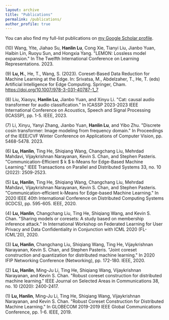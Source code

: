 ```yaml
---
layout: archive
title: "Publications"
permalink: /publications/
author_profile: true
---
```


<!-- {% if site.author.googlescholar %}
  <div class="wordwrap">You can also find my full-list publications on <a href="{{https://scholar.google.com/citations?user=UbWokRoAAAAJ&hl=en}}">my Google Scholar profile</a>.</div>
{% endif %}

{% include base_path %}

{% for post in site.publications reversed %}
  {% include archive-single.html %}
{% endfor %} -->



You can also find my full-list publications on [my Google Scholar profile](https://scholar.google.com/citations?user=UbWokRoAAAAJ&hl=en). 

(10) Wang, Yite, Jiahao Su, **Hanlin Lu**, Cong Xie, Tianyi Liu, Jianbo Yuan, Haibin Lin, Ruoyu Sun, and Hongxia Yang. "LEMON: Lossless model expansion." In The Twelfth International Conference on Learning Representations. 2023.


(9) **Lu, H.**, He, T., Wang, S. (2023). Coreset-Based Data Reduction for Machine Learning at the Edge. In: Srivatsa, M., Abdelzaher, T., He, T. (eds) Artificial Intelligence for Edge Computing. Springer, Cham. https://doi.org/10.1007/978-3-031-40787-1_7


(8) Liu, Xiaoyu, **Hanlin Lu**, Jianbo Yuan, and Xinyu Li. "Cat: causal audio transformer for audio classification." In ICASSP 2023-2023 IEEE International Conference on Acoustics, Speech and Signal Processing (ICASSP), pp. 1-5. IEEE, 2023.


(7) Li, Xinyu, Yanyi Zhang, Jianbo Yuan, **Hanlin Lu**, and Yibo Zhu. "Discrete cosin transformer: Image modeling from frequency domain." In Proceedings of the IEEE/CVF Winter Conference on Applications of Computer Vision, pp. 5468-5478. 2023.


(6) **Lu, Hanlin**, Ting He, Shiqiang Wang, Changchang Liu, Mehrdad Mahdavi, Vijaykrishnan Narayanan, Kevin S. Chan, and Stephen Pasteris. "Communication-Efficient $ k $ k-Means for Edge-Based Machine Learning." IEEE Transactions on Parallel and Distributed Systems 33, no. 10 (2022): 2509-2523.

(5) **Lu, Hanlin**, Ting He, Shiqiang Wang, Changchang Liu, Mehrdad Mahdavi, Vijaykrishnan Narayanan, Kevin S. Chan, and Stephen Pasteris. "Communication-efficient k-Means for Edge-based Machine Learning." In 2020 IEEE 40th International Conference on Distributed Computing Systems (ICDCS), pp. 595-605. IEEE, 2020.

(4) **Lu, Hanlin**, Changchang Liu, Ting He, Shiqiang Wang, and Kevin S. Chan. "Sharing models or coresets: A study based on membership inference attack." In International Workshop on Federated Learning for User Privacy and Data Confidentiality
in Conjunction with ICML 2020 (FL-ICML'20), 2020.

(3) **Lu, Hanlin**, Changchang Liu, Shiqiang Wang, Ting He, Vijaykrishnan Narayanan, Kevin S. Chan, and Stephen Pasteris. "Joint coreset construction and quantization for distributed machine learning." In 2020 IFIP Networking Conference (Networking), pp. 172-180. IEEE, 2020.

(2) **Lu, Hanlin**, Ming-Ju Li, Ting He, Shiqiang Wang, Vijaykrishnan Narayanan, and Kevin S. Chan. "Robust coreset construction for distributed machine learning." IEEE Journal on Selected Areas in Communications 38, no. 10 (2020): 2400-2417.


(1) **Lu, Hanlin**, Ming-Ju Li, Ting He, Shiqiang Wang, Vijaykrishnan Narayanan, and Kevin S. Chan. "Robust Coreset Construction for Distributed Machine Learning." In GLOBECOM 2019-2019 IEEE Global Communications Conference, pp. 1-6. IEEE, 2019.